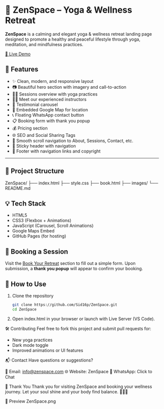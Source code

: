 # 🌿 ZenSpace – Yoga & Wellness Retreat

**ZenSpace** is a calming and elegant yoga & wellness retreat landing page designed to promote a healthy and peaceful lifestyle through yoga, meditation, and mindfulness practices.

[🔗 Live Demo](https://sid16p.github.io/ZenSpace/)


## 🌟 Features

- ✨ Clean, modern, and responsive layout
- 📷 Beautiful hero section with imagery and call-to-action
- 🧘‍♀️ Sessions overview with yoga practices
- 🧑‍🏫 Meet our experienced instructors
- 💬 Testimonial carousel
- 📍 Embedded Google Map for location
- 📞 Floating WhatsApp contact button
- 📋 Booking form with thank you popup
- 💰 Pricing section
- 🌐 SEO and Social Sharing Tags
- 🔗 Smooth scroll navigation to About, Sessions, Contact, etc.
- 🧭 Sticky header with navigation
- 🦶 Footer with navigation links and copyright

---

## 📂 Project Structure
ZenSpace/
├── index.html
├── style.css
├── book.html
├── images/
└── README.md


## 💡 Tech Stack

- HTML5
- CSS3 (Flexbox + Animations)
- JavaScript (Carousel, Scroll Animations)
- Google Maps Embed
- GitHub Pages (for hosting)


## 🧘 Booking a Session

Visit the [Book Your Retreat](book.html) section to fill out a simple form. Upon submission, a **thank you popup** will appear to confirm your booking.


## 📌 How to Use

1. Clone the repository  
   ```bash
   git clone https://github.com/Sid16p/ZenSpace.git
   cd ZenSpace
2. Open index.html in your browser or launch with Live Server (VS Code).

🛠️ Contributing
Feel free to fork this project and submit pull requests for:

- New yoga practices
- Dark mode toggle
- Improved animations or UI features

📬 Contact
Have questions or suggestions?

📧 Email: info@zenspace.com 
🌐 Website: ZenSpace
📱 WhatsApp: Click to Chat

🙏 Thank You
Thank you for visiting ZenSpace and booking your wellness journey.
Let your soul shine and your body find balance. 🌸🧘‍♂️

📸 Preview
ZenSpace.png
